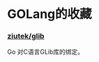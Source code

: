 # GOLang的收藏

### [ziutek/glib](https://github.com/ziutek/glib)
Go 对C语言GLib库的绑定。

### []()

### []()

### []()

### []()

### []()

### []()